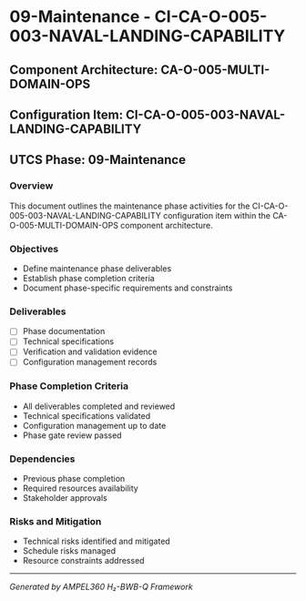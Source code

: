 # 09-Maintenance - CI-CA-O-005-003-NAVAL-LANDING-CAPABILITY

## Component Architecture: CA-O-005-MULTI-DOMAIN-OPS
## Configuration Item: CI-CA-O-005-003-NAVAL-LANDING-CAPABILITY
## UTCS Phase: 09-Maintenance

### Overview
This document outlines the maintenance phase activities for the CI-CA-O-005-003-NAVAL-LANDING-CAPABILITY configuration item within the CA-O-005-MULTI-DOMAIN-OPS component architecture.

### Objectives
- Define maintenance phase deliverables
- Establish phase completion criteria
- Document phase-specific requirements and constraints

### Deliverables
- [ ] Phase documentation
- [ ] Technical specifications
- [ ] Verification and validation evidence
- [ ] Configuration management records

### Phase Completion Criteria
- All deliverables completed and reviewed
- Technical specifications validated
- Configuration management up to date
- Phase gate review passed

### Dependencies
- Previous phase completion
- Required resources availability
- Stakeholder approvals

### Risks and Mitigation
- Technical risks identified and mitigated
- Schedule risks managed
- Resource constraints addressed

---
*Generated by AMPEL360 H₂-BWB-Q Framework*

